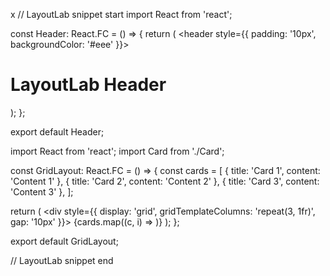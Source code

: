 x
// LayoutLab snippet start
import React from 'react';

const Header: React.FC = () => {
  return (
    <header style={{ padding: '10px', backgroundColor: '#eee' }}>
      <h1>LayoutLab Header</h1>
    </header>
  );
};

export default Header;

import React from 'react';
import Card from './Card';

const GridLayout: React.FC = () => {
  const cards = [
    { title: 'Card 1', content: 'Content 1' },
    { title: 'Card 2', content: 'Content 2' },
    { title: 'Card 3', content: 'Content 3' },
  ];

  return (
    <div style={{ display: 'grid', gridTemplateColumns: 'repeat(3, 1fr)', gap: '10px' }}>
      {cards.map((c, i) => <Card key={i} title={c.title} content={c.content} />)}
    </div>
  );
};

export default GridLayout;

// LayoutLab snippet end
